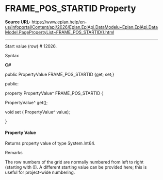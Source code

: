 # FRAME_POS_STARTID Property

**Source URL:** https://www.eplan.help/en-us/Infoportal/Content/api/2026/Eplan.EplApi.DataModelu~Eplan.EplApi.DataModel.PagePropertyList~FRAME_POS_STARTID().html

---

Start value (row) # 12026.

Syntax

**C#**



public PropertyValue FRAME_POS_STARTID {get; set;}

public:

property PropertyValue^ FRAME_POS_STARTID {

   PropertyValue^ get();

   void set (    PropertyValue^ value);

}


#### Property Value

Returns property value of type System.Int64.

Remarks

The row numbers of the grid are normally numbered from left to right (starting with 0). A different starting value can be provided here; this is useful for project-wide numbering.
